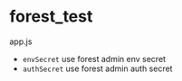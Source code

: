 # forest_test

app.js

- `envSecret` use forest admin env secret
- `authSecret` use forest admin auth secret

